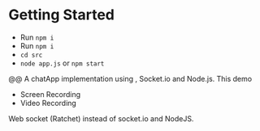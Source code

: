 # Getting Started
- Run `npm i`
- Run `npm i`
- `cd src`
- `node app.js` or `npm start`

@@ A chatApp implementation using , Socket.io and Node.js. This demo
- Screen Recording
- Video Recording


Web socket (Ratchet) instead of socket.io and NodeJS.
